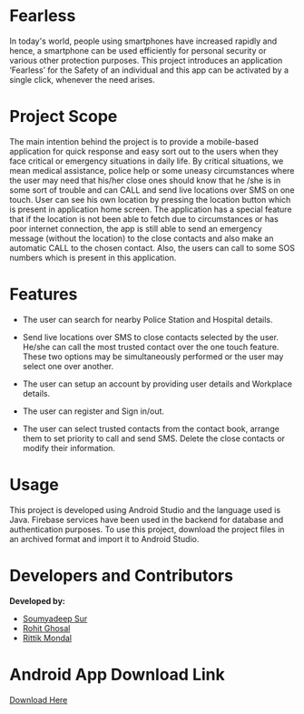# Fearless
 In today's world, people using smartphones have increased rapidly and hence, a smartphone can be used efficiently for personal security or various other protection purposes. This project introduces an application ‘Fearless’ for the Safety of an individual and this app can be activated by a single click, whenever the need arises.

# Project Scope
  The main intention behind the project is to provide a mobile-based application for quick response and easy sort out to the users when they face critical or emergency situations in daily life. By critical situations, we mean medical assistance, police help or some uneasy circumstances where the user may need that his/her close ones should know that he /she is in some sort of trouble and can CALL and send live locations over SMS on one touch. User can see his own location by pressing the location button which is present in application home screen.
The application has a special feature that if the location is not been able to fetch due to circumstances or has  poor internet connection, the app is still able to send an emergency message (without the location)  to the close contacts and also make an automatic CALL to the chosen  contact. Also, the users can call to some SOS numbers which is present in this application.
 
 # Features
  - The user can search for nearby Police Station and Hospital details. 
  
  - Send live locations over SMS to close contacts selected by the user. He/she can call the most trusted contact over the one touch feature. These two options may be simultaneously performed or the user may select one over another. 
  
  - The user can setup an account by providing user details and  Workplace details. 
  
  - The user can register and Sign in/out. 
  
  - The user can select trusted contacts from the contact book, arrange them to set priority to call and send SMS. Delete the close contacts or modify their information. 

# Usage
  This project is developed using Android Studio and the language used is Java.
  Firebase services have been used in the backend for database and authentication purposes.
  To use this project, download the project files in an archived format and import it to Android Studio.
  
 # Developers and Contributors
  
  **Developed by:**
  - [Soumyadeep Sur](https://github.com/sousur1997/)
  - [Rohit Ghosal](https://github.com/devrg)
  - [Rittik Mondal](https://github.com/rittikmondal1997)
  
 # Android App Download Link
 [Download Here](https://fearless-238805.firebaseapp.com/beta.html)
